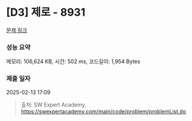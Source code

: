 # [D3] 제로 - 8931 

[문제 링크](https://swexpertacademy.com/main/code/problem/problemDetail.do?contestProbId=AW5jBWLq7jwDFATQ) 

### 성능 요약

메모리: 106,624 KB, 시간: 502 ms, 코드길이: 1,954 Bytes

### 제출 일자

2025-02-13 17:09



> 출처: SW Expert Academy, https://swexpertacademy.com/main/code/problem/problemList.do